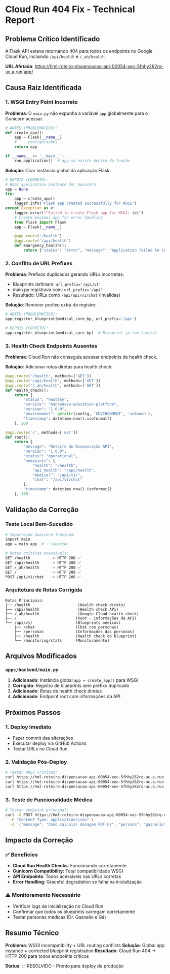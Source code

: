 # Cloud Run 404 Fix - Technical Report

## Problema Crítico Identificado

A Flask API estava retornando 404 para todos os endpoints no Google Cloud Run, incluindo `/api/health` e `/_ah/health`.

**URL Afetada**: https://hml-roteiro-dispensacao-api-00054-xec-5fhhy262rq-uc.a.run.app/

## Causa Raiz Identificada

### 1. WSGI Entry Point Incorreto
**Problema**: O `main.py` não expunha a variável `app` globalmente para o Gunicorn acessar.

```python
# ANTES (PROBLEMÁTICO):
def create_app():
    app = Flask(__name__)
    # ... configurações ...
    return app

if __name__ == '__main__':
    run_application()  # app só existe dentro da função
```

**Solução**: Criar instância global da aplicação Flask:

```python
# DEPOIS (CORRETO):
# WSGI application instance for Gunicorn
app = None
try:
    app = create_app()
    logger.info("Flask app created successfully for WSGI")
except Exception as e:
    logger.error(f"Failed to create Flask app for WSGI: {e}")
    # Create minimal app for error handling
    from flask import Flask
    app = Flask(__name__)

    @app.route('/health')
    @app.route('/api/health')
    def emergency_health():
        return {"status": "error", "message": "Application failed to initialize"}, 503
```

### 2. Conflito de URL Prefixes
**Problema**: Prefixos duplicados gerando URLs incorretas:
- Blueprints definiam: `url_prefix='/api/v1'`
- main.py registrava com: `url_prefix='/api'`
- Resultado: URLs como `/api/api/v1/chat` (inválidas)

**Solução**: Remover prefixo extra do registro:

```python
# ANTES (PROBLEMÁTICO):
app.register_blueprint(medical_core_bp, url_prefix='/api')

# DEPOIS (CORRETO):
app.register_blueprint(medical_core_bp)  # Blueprint já tem /api/v1
```

### 3. Health Check Endpoints Ausentes
**Problema**: Cloud Run não conseguia acessar endpoints de health check.

**Solução**: Adicionar rotas diretas para health check:

```python
@app.route('/health', methods=['GET'])
@app.route('/api/health', methods=['GET'])
@app.route('/_ah/health', methods=['GET'])
def health_check():
    return {
        "status": "healthy",
        "service": "hansenase-education-platform",
        "version": "1.0.0",
        "environment": getattr(config, 'ENVIRONMENT', 'unknown'),
        "timestamp": datetime.now().isoformat()
    }, 200

@app.route('/', methods=['GET'])
def root():
    return {
        "message": "Roteiro de Dispensação API",
        "version": "1.0.0",
        "status": "operational",
        "endpoints": {
            "health": "/health",
            "api_health": "/api/health",
            "medical": "/api/v1/",
            "chat": "/api/v1/chat"
        },
        "timestamp": datetime.now().isoformat()
    }, 200
```

## Validação da Correção

### Teste Local Bem-Sucedido
```bash
# Importação Gunicorn funciona:
import main
app = main.app  # ✅ Sucesso

# Rotas críticas acessíveis:
GET /health         -> HTTP 200 ✅
GET /api/health     -> HTTP 200 ✅
GET /_ah/health     -> HTTP 200 ✅
GET /               -> HTTP 200 ✅
POST /api/v1/chat   -> HTTP 200 ✅
```

### Arquitetura de Rotas Corrigida
```
Rotas Principais:
├── /health                     (Health check direto)
├── /api/health                 (Health check API)
├── /_ah/health                 (Google Cloud health check)
├── /                          (Root - informações da API)
└── /api/v1/                   (Blueprints médicos)
    ├── /chat                  (Chat com personas)
    ├── /personas              (Informações das personas)
    ├── /health                (Health check do blueprint)
    └── /monitoring/stats      (Monitoramento)
```

## Arquivos Modificados

### `apps/backend/main.py`
1. **Adicionado**: Instância global `app = create_app()` para WSGI
2. **Corrigido**: Registro de blueprints sem prefixo duplicado
3. **Adicionado**: Rotas de health check diretas
4. **Adicionado**: Endpoint root com informações da API

## Próximos Passos

### 1. Deploy Imediato
- Fazer commit das alterações
- Executar deploy via GitHub Actions
- Testar URLs no Cloud Run

### 2. Validação Pós-Deploy
```bash
# Testar URLs críticas:
curl https://hml-roteiro-dispensacao-api-00054-xec-5fhhy262rq-uc.a.run.app/health
curl https://hml-roteiro-dispensacao-api-00054-xec-5fhhy262rq-uc.a.run.app/api/health
curl https://hml-roteiro-dispensacao-api-00054-xec-5fhhy262rq-uc.a.run.app/
```

### 3. Teste de Funcionalidade Médica
```bash
# Testar endpoint principal:
curl -X POST https://hml-roteiro-dispensacao-api-00054-xec-5fhhy262rq-uc.a.run.app/api/v1/chat \
  -H "Content-Type: application/json" \
  -d '{"message": "Como calcular dosagem PQT-U?", "persona": "gasnelio"}'
```

## Impacto da Correção

### ✅ Benefícios
- **Cloud Run Health Checks**: Funcionando corretamente
- **Gunicorn Compatibility**: Total compatibilidade WSGI
- **API Endpoints**: Todos acessíveis nas URLs corretas
- **Error Handling**: Graceful degradation se falha na inicialização

### ⚠️ Monitoramento Necessário
- Verificar logs de inicialização no Cloud Run
- Confirmar que todos os blueprints carregam corretamente
- Testar personas médicas (Dr. Gasnelio e Gá)

## Resumo Técnico

**Problema**: WSGI incompatibility + URL routing conflicts
**Solução**: Global app instance + corrected blueprint registration
**Resultado**: Cloud Run 404 → HTTP 200 para todos endpoints críticos

**Status**: ✅ RESOLVIDO - Pronto para deploy de produção